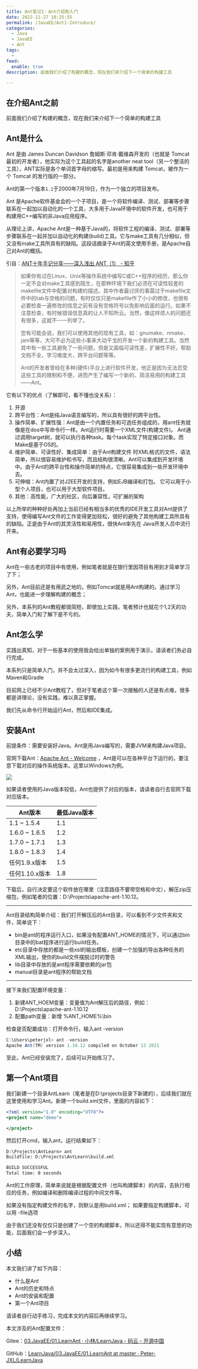 ```yaml
---
title: Ant笔记1：Ant介绍和入门
date: 2022-11-27 10:25:55
permalink: /JavaEE/Ant1-Introduce/
categories:
  - Java
  - JavaEE
  - Ant
tags:
  - 
feed:
  enable: true
description: 前面我们介绍了构建的概念，现在我们来介绍下一个简单的构建工具

---
```

## 在介绍Ant之前

前面我们介绍了构建的概念，现在我们来介绍下一个简单的构建工具

<!-- more -->
## Ant是什么

Ant 是由 James Duncan Davidson 詹姆斯·邓肯·戴维森开发的（也就是 Tomcat 最初的开发者），他实际为这个工具起的名字是another neat tool（另一个整洁的工具），ANT实际是各个单词首字母的缩写。最初是用来构建 Tomcat，被作为一个 Tomcat 的发行版的一部分。

Ant的第一个版本`1.1`于2000年7月19日，作为一个独立的项目发布。

Ant 是Apache软件基金会的一个子项目，是一个将软件编译、测试、部署等步骤联系在一起加以自动化的一个工具，大多用于Java环境中的软件开发，也可用于构建用C++编写的非Java应用程序。

从理论上讲，Apache Ant是一种基于Java的，将软件工程的编译、测试、部署等步骤联系在一起并加以自动化的构建(build)工具。它与make工具有几分相似，但又没有make工具所具有的缺陷。这段话摘录于Ant的英文使用手册，是Apache自己对Ant的概括。

引自：[ANT十年手记分享——深入浅出 ANT（1） - 知乎](https://zhuanlan.zhihu.com/p/23771386)

> 如果你有过在Linux、Unix等操作系统中编写C或C++程序的经历，那么你一定不会对make工具感到陌生，在那种环境下我们必须在可读性较差的makefile文件中配置对构建的描述。其中作者最讨厌的事莫过于makefile文件中的tab与空格的问题，有时仅仅只是makefile作了小小的修改，也很有必要检查一遍修改的信息之前有没有空格符号以免影响后面的运行。如果不注意检查，有时候错误信息真的让人不知所云。当然，像这样烦人的问题还有很多，这就不一一列举了。
>
> 您有可能会说，我们可以使用其他的现有工具，如：gnumake、nmake、jam等等，大可不必为这些小事来大动干戈的开发一个新的构建工具。当然其中有一些工具避免了一些问题，但是又面临可读性差，扩展性不好，帮助文档不全，学习难度大，跨平台问题等等。
>
> Ant的开发者曾经在多种(硬件)平台上进行软件开发，他正是因为无法忍受这些工具的限制和不便，进而产生了编写一个新的、简洁易用的构建工具——Ant。
>

它有以下的优点（了解即可，看不懂也没关系）：

1. 开源
2. 跨平台性：Ant是纯Java语言编写的，所以具有很好的跨平台性。
3. 操作简单、扩展性强：Ant是由一个内置任务和可选任务组成的，用ant任务就像是在dos中写命令行一样。Ant运行时需要一个XML文件(构建文件)。 Ant通过调用target树，就可以执行各种task。每个task实现了特定接口对象。而Make是基于OS的。
4. 维护简单、可读性好、集成简单：由于Ant构建文件 时XML格式的文件，语法简单，所以很容易维护和书写，而且结构很清晰。Ant可以集成到开发环境中。由于Ant的跨平台性和操作简单的特点，它很容易集成到一些开发环境中去。
5. 可伸缩：Ant内置了对J2EE开发的支持，例如EJB编译和打包。 它可以用于小型个人项目，也可以用于大型软件项目。
6. 其他：高性能，广大的社区，向后兼容性，可扩展的架构

以上所举的种种好处再加上当前已经有相当多的优秀的IDE开发工具对Ant提供了支持，使得编写Ant文件的工作变得更加轻松，很好的避免了其他构建工具所具有的缺陷。正是由于Ant的其灵活性和易用性，很快Ant率先在 Java开发人员中流行开来。

## Ant有必要学习吗

Ant在一些古老的项目中有使用，例如笔者就是在银行里因项目有用到才简单学习了下；

另外，Ant目前还是有用武之地的，例如Tomcat就是用Ant构建的。通过学习Ant，也能进一步理解构建的概念；

另外，本系列的Ant教程都很简短，即使加上实践，笔者预计也就花个1,2天的功夫，简单入门和了解下是不亏的。

## Ant怎么学

实践出真知，对于一些基本的使用我会给出单独的案例用于演示，请读者们务必自行完成。

本系列只是简单入门，并不会太过深入，因为如今有很多更流行的构建工具，例如Maven和Gradle

目前网上已经不少Ant教程了，但对于笔者这个第一次接触的人还是有点难，很多都是讲理论，没有实践，难以真正掌握。

我们先从命令行开始运行Ant，然后和IDE集成。

## 安装Ant

前提条件：需要安装好Java。Ant是用Java编写的，需要JVM来构建Java项目。

官网下载Ant：[Apache Ant - Welcome](https://ant.apache.org/) ，Ant是可以在各种平台下运行的，要注意下载对应的操作系统版本。这里以Windows为例。

![](assets/image-20221123101855-nxalj0y.png)

如果读者使用的Java版本较低，Ant也提供了对应的版本，请读者自行去官网下载对应版本。

| Ant版本        | 最低Java版本 |
| -------------- | ------------ |
| 1.1 ~ 1.5.4    | 1.1          |
| 1.6.0 ~ 1.6.5  | 1.2          |
| 1.7.0 ~ 1.7.1  | 1.3          |
| 1.8.0 ~ 1.8.3  | 1.4          |
| 任何1.9.x版本  | 1.5          |
| 任何1.10.x版本 | 1.8          |

下载后，自行决定要这个软件放在哪里（注意路径不要带空格和中文），解压zip压缩包，例如笔者的位置：D:\Projects\apache-ant-1.10.12。

---

Ant目录结构简单介绍：我们打开解压后的Ant目录，可以看到不少文件夹和文件，简单说下：

* bin是ant的程序运行入口，如果没有配置ANT_HOME的情况下，可以通过bin目录中的bat程序进行运行build任务。
* etc目录中存放的都是一些xsl的输出模板，创建一个加强的导出各种任务的XML输出，使你的build文件摆脱过时的警告
* lib目录中存放的是ant程序需要依赖的jar包
* manual目录是ant程序的帮助文档

---

接下来我们配置环境变量：

1. 新建ANT_HOEM变量：变量值为Ant解压后的路径，例如：  D:\Projects\apache-ant-1.10.12
2. 配置path变量：新增  %ANT_HOME%\bin

检查是否配置成功：打开命令行，输入ant -version

```java
C:\Users\peterjxl> ant -version
Apache Ant(TM) version 1.10.12 compiled on October 13 2021
```

至此，Ant已经安装完了，后续可以开始练习了。

## 第一个Ant项目

我们新建一个目录AntLearn（笔者是在D:\projects目录下新建的），后续我们就在这里使用和学习Ant。新建一个build.xml文件，里面的内容如下：

```xml
<?xml version="1.0" encoding="UTF8"?>
<project name="demo">

</project>
```

然后打开cmd，输入ant，运行结果如下：

```xml
D:\Projects\AntLearn> ant
Buildfile: D:\Projects\AntLearn\build.xml

BUILD SUCCESSFUL
Total time: 0 seconds
```

Ant的工作原理，简单来说就是根据配置文件（也叫构建脚本）的内容，去执行相应的任务，例如编译和删除编译过程的中间文件等。

如果没有指定构建文件的名字，则默认是用build.xml； 如果要指定构建脚本，可以用 -file选项

由于我们还没有仅仅只是创建了一个空的构建脚本，所以还得不能实现有意思的功能，后面我们会一步步深入。

## 小结

本文我们讲了如下内容：

* 什么是Ant
* Ant的历史和特点
* Ant的安装和配置
* 第一个Ant项目

请读者自行动手练习，完成本文的内容后再继续学习。

本文涉及的Ant配置文件：

Gitee：[03.JavaEE/01.LearnAnt · 小林/LearnJava - 码云 - 开源中国](https://gitee.com/peterjxl/LearnJava/tree/master/03.JavaEE/01.LearnAnt)

GitHub：[LearnJava/03.JavaEE/01.LearnAnt at master · Peter-JXL/LearnJava](https://github.com/Peter-JXL/LearnJava/tree/master/03.JavaEE/01.LearnAnt)